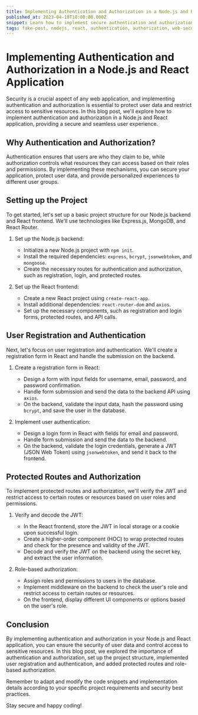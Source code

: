 ```yaml
---
title: Implementing Authentication and Authorization in a Node.js and React Application
published_at: 2023-04-18T10:00:00.000Z
snippet: Learn how to implement secure authentication and authorization in a Node.js and React application. This blog post will guide you through popular authentication strategies like JWT and session-based authentication, as well as best practices for securing your backend and frontend. Discover how to handle user authentication, manage user sessions, and restrict access to protected routes. With code examples and security considerations, you'll be equipped to build secure and reliable web applications.
tags: fake-post, nodejs, react, authentication, authorization, web-security
---
```


 

# Implementing Authentication and Authorization in a Node.js and React Application

Security is a crucial aspect of any web application, and implementing authentication and authorization is essential to protect user data and restrict access to sensitive resources. In this blog post, we'll explore how to implement authentication and authorization in a Node.js and React application, providing a secure and seamless user experience.

## Why Authentication and Authorization?

Authentication ensures that users are who they claim to be, while authorization controls what resources they can access based on their roles and permissions. By implementing these mechanisms, you can secure your application, protect user data, and provide personalized experiences to different user groups.

## Setting up the Project

To get started, let's set up a basic project structure for our Node.js backend and React frontend. We'll use technologies like Express.js, MongoDB, and React Router.

1. Set up the Node.js backend:
   - Initialize a new Node.js project with `npm init`.
   - Install the required dependencies: `express`, `bcrypt`, `jsonwebtoken`, and `mongoose`.
   - Create the necessary routes for authentication and authorization, such as registration, login, and protected routes.

2. Set up the React frontend:
   - Create a new React project using `create-react-app`.
   - Install additional dependencies: `react-router-dom` and `axios`.
   - Set up the necessary components, such as registration and login forms, protected routes, and API calls.

## User Registration and Authentication

Next, let's focus on user registration and authentication. We'll create a registration form in React and handle the submission on the backend.

1. Create a registration form in React:
   - Design a form with input fields for username, email, password, and password confirmation.
   - Handle form submission and send the data to the backend API using `axios`.
   - On the backend, validate the input data, hash the password using `bcrypt`, and save the user in the database.

2. Implement user authentication:
   - Design a login form in React with fields for email and password.
   - Handle form submission and send the data to the backend.
   - On the backend, validate the login credentials, generate a JWT (JSON Web Token) using `jsonwebtoken`, and send it back to the frontend.

## Protected Routes and Authorization

To implement protected routes and authorization, we'll verify the JWT and restrict access to certain routes or resources based on user roles and permissions.

1. Verify and decode the JWT:
   - In the React frontend, store the JWT in local storage or a cookie upon successful login.
   - Create a higher-order component (HOC) to wrap protected routes and check for the presence and validity of the JWT.
   - Decode and verify the JWT on the backend using the secret key, and extract the user information.

2. Role-based authorization:
   - Assign roles and permissions to users in the database.
   - Implement middleware on the backend to check the user's role and restrict access to certain routes or resources.
   - On the frontend, display different UI components or options based on the user's role.

## Conclusion

By implementing authentication and authorization in your Node.js and React application, you can ensure the security of user data and control access to sensitive resources. In this blog post, we explored the importance of authentication and authorization, set up the project structure, implemented user registration and authentication, and added protected routes and role-based authorization.

Remember to adapt and modify the code snippets and implementation details according to your specific project requirements and security best practices.

Stay secure and happy coding!
